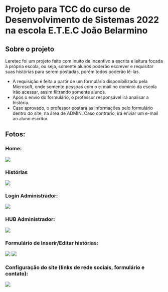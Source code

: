 <h1> Projeto para TCC do curso de Desenvolvimento de Sistemas 2022 na escola E.T.E.C João Belarmino</h1>

<h2>Sobre o projeto</h2>
<p>Leretec foi um projeto feito com inuito de incentivo a escrita e leitura focada á própria escola, ou seja, somente alunos poderão escrever e requisitar suas histórias para serem postadas, porém todos poderão lê-las.</p>
<ul>
<li>A requisição é feita a partir de um formulário disponibilizado pela Microsoft, onde somente pessoas com o e-mail no domínio da escola irão acessar, assim filtrando somente alunos. </li>
<li>Após o envio do formulário, o professor responsável irá analisar a história.</li>
<li>Caso aprovado, o professor postará as informações pelo formulário dentro do site, na área de ADMIN. Caso contrário, irá enviar um e-mail ao aluno escritor.</li>
</ul>

<h2>Fotos:</h2>
<h3>Home:</h3>
<img src="https://media.discordapp.net/attachments/1000174450181947436/1093122413111296010/image.png?width=680&height=327">
<h3>Histórias</h3>
<img src="https://media.discordapp.net/attachments/1000174450181947436/1093123013140021308/image.png?width=680&height=324">
<h3>Login Administrador:</h3>
<img src="https://user-images.githubusercontent.com/101269702/230057883-7b5ff8fe-b7da-4c34-9147-f03d26721165.png">
<h3>HUB Administrador:</h3>
<img src="https://user-images.githubusercontent.com/101269702/230057999-f076ba1f-95a0-4b58-b815-6f09fd5461ae.png">
<h3>Formulário de Inserir/Editar histórias:</h3>
<img src="https://user-images.githubusercontent.com/101269702/230058156-70d57236-6593-41b5-9a71-1531b460ffc7.png">
<img src="https://user-images.githubusercontent.com/101269702/230058197-77116606-ce06-4961-b5a2-a99fa30e8cd5.png">
<h3>Configuração do site (links de rede sociais, formulário e contato):</h3>
<img src="https://user-images.githubusercontent.com/101269702/230058391-199f3d3f-e0d8-4770-b11f-7e678c68bd37.png">


